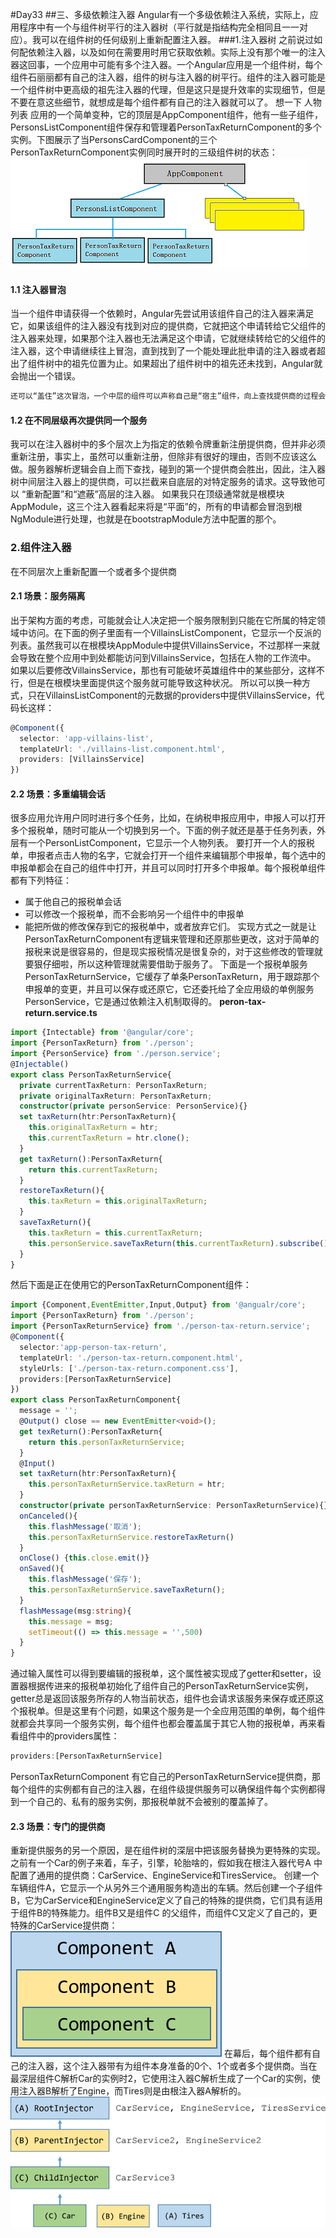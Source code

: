 #Day33
##三、多级依赖注入器
  Angular有一个多级依赖注入系统，实际上，应用程序中有一个与组件树平行的注入器树（平行就是指结构完全相同且一一对应）。我可以在组件树的任何级别上重新配置注入器。
###1.注入器树
  之前说过如何配依赖注入器，以及如何在需要用时用它获取依赖。实际上没有那个唯一的注入器这回事，一个应用中可能有多个注入器。一个Angular应用是一个组件树，每个组件石丽丽都有自己的注入器，组件的树与注入器的树平行。组件的注入器可能是一个组件树中更高级的祖先注入器的代理，但是这只是提升效率的实现细节，但是不要在意这些细节，就想成是每个组件都有自己的注入器就可以了。
  想一下 人物列表 应用的一个简单变种，它的顶层是AppComponent组件，他有一些子组件，PersonsListComponent组件保存和管理着PersonTaxReturnComponent的多个实例。下图展示了当PersonsCardComponent的三个PersonTaxReturnComponent实例同时展开时的三级组件树的状态：
![图片](component-hierarchy.png)
#### 1.1 注入器冒泡
  当一个组件申请获得一个依赖时，Angular先尝试用该组件自己的注入器来满足它，如果该组件的注入器没有找到对应的提供商，它就把这个申请转给它父组件的注入器来处理，如果那个注入器也无法满足这个申请，它就继续转给它的父组件的注入器，这个申请继续往上冒泡，直到找到了一个能处理此批申请的注入器或者超出了组件树中的祖先位置为止。如果超出了组件树中的祖先还未找到，Angular就会抛出一个错误。
```txt
还可以“盖住”这次冒泡，一个中层的组件可以声称自己是“宿主”组件，向上查找提供商的过程会截止于这个“宿主”组件。
```
####  1.2 在不同层级再次提供同一个服务
  我可以在注入器树中的多个层次上为指定的依赖令牌重新注册提供商，但并非必须重新注册，事实上，虽然可以重新注册，但除非有很好的理由，否则不应该这么做。服务器解析逻辑会自上而下查找，碰到的第一个提供商会胜出，因此，注入器树中间层注入器上的提供商，可以拦截来自底层的对特定服务的请求。这导致他可以 “重新配置”和“遮蔽”高层的注入器。
  如果我只在顶级通常就是根模块AppModule，这三个注入器看起来将是“平面”的，所有的申请都会冒泡到根NgModule进行处理，也就是在bootstrapModule方法中配置的那个。
### 2.组件注入器
  在不同层次上重新配置一个或者多个提供商
#### 2.1 场景：服务隔离
  出于架构方面的考虑，可能就会让人决定把一个服务限制到只能在它所属的特定领域中访问。在下面的例子里面有一个VillainsListComponent，它显示一个反派的列表。虽然我可以在根模块AppModule中提供VillainsService，不过那样一来就会导致在整个应用中到处都能访问到VillainsService，包括在人物的工作流中。
  如果以后要修改VillainsService，那也有可能破坏英雄组件中的某些部分，这样不行，但是在根模块里面提供这个服务就可能导致这种状况。
  所以可以换一种方式，只在VillainsListComponent的元数据的providers中提供VillainsService，代码长这样：
```typescript
@Component({
  selector: 'app-villains-list',
  templateUrl: './villains-list.component.html',
  providers: [VillainsService]
})
```
#### 2.2 场景：多重编辑会话
  很多应用允许用户同时进行多个任务，比如，在纳税申报应用中，申报人可以打开多个报税单，随时可能从一个切换到另一个。下面的例子就还是基于任务列表，外层有一个PersonListComponent，它显示一个人物列表。
  要打开一个人的报税单，申报者点击人物的名字，它就会打开一个组件来编辑那个申报单，每个选中的申报单都会在自己的组件中打开，并且可以同时打开多个申报单。每个报税单组件都有下列特征：
  - 属于他自己的报税单会话
  - 可以修改一个报税单，而不会影响另一个组件中的申报单
  - 能把所做的修改保存到它的报税单中，或者放弃它们。
      实现方式之一就是让PersonTaxReturnComponent有逻辑来管理和还原那些更改，这对于简单的报税来说是很容易的，但是现实报税情况是很复杂的，对于这些修改的管理就要狠仔细啦，所以这种管理就需要借助于服务了。
        下面是一个报税单服务PersonTaxReturnService，它缓存了单条PersonTaxReturn，用于跟踪那个申报单的变更，并且可以保存或还原它，它还委托给了全应用级的单例服务PersonService，它是通过依赖注入机制取得的。
      **peron-tax-return.service.ts**
```typescript
import {Intectable} from '@angular/core';
import {PersonTaxReturn} from './person';
import {PersonService} from './person.service';
@Injectable()
export class PersonTaxReturnService{
  private currentTaxReturn: PersonTaxReturn;
  private originalTaxReturn: PersonTaxReturn;
  constructor(private personService: PersonService){}
  set taxReturn(htr:PersonTaxReturn){
    this.originalTaxReturn = htr;
    this.currentTaxReturn = htr.clone();
  }
  get taxReturn():PersonTaxReturn{
    return this.currentTaxReturn;
  }
  restoreTaxReturn(){
    this.taxReturn = this.originalTaxReturn;
  }
  saveTaxReturn(){
    this.taxReturn = this.currentTaxReturn;
    this.personService.saveTaxReturn(this.currentTaxReturn).subscribe()
  }
}
```
  然后下面是正在使用它的PersonTaxReturnComponent组件：
```typescript
import {Component,EventEmitter,Input,Output} from '@angualr/core';
import {PersonTaxReturn} from './person';
import {PersonTaxReturnService} from './person-tax-return.service';
@Component({
  selector:'app-person-tax-return',
  templateUrl: './person-tax-return.component.html',
  styleUrls: ['./person-tax-return.component.css'],
  providers:[PersonTaxReturnService]
})
export class PersonTaxReturnComponent{
  message = '';
  @Output() close == new EventEmitter<void>();
  get texReturn():PersonTaxReturn{
    return this.personTaxReturnService;
  }
  @Input()
  set taxReturn(htr:PersonTaxReturn){
    this.personTaxReturnService.taxReturn = htr;
  }
  constructor(private personTaxReturnService: PersonTaxReturnService){}
  onCanceled(){
    this.flashMessage('取消');
    this.personTaxReturnService.restoreTaxReturn()
  }
  onClose() {this.close.emit()}
  onSaved(){
    this.flashMessage('保存');
    this.personTaxReturnService.saveTaxReturn();
  }
  flashMessage(msg:string){
    this.message = msg;
    setTimeout(() => this.message = '',500)
  }
}
```
  通过输入属性可以得到要编辑的报税单，这个属性被实现成了getter和setter，设置器根据传进来的报税单初始化了组件自己的PersonTaxReturnService实例，getter总是返回该服务所存的人物当前状态，组件也会请求该服务来保存或还原这个报税单。但是这里有个问题，如果这个服务是一个全应用范围的单例，每个组件就都会共享同一个服务实例，每个组件也都会覆盖属于其它人物的报税单，再来看看组件中的providers属性：
```typescript
providers:[PersonTaxReturnService]
```
  PersonTaxReturnComponent 有它自己的PersonTaxReturnService提供商，那每个组件的实例都有自己的注入器，在组件级提供服务可以确保组件每个实例都得到一个自己的、私有的服务实例，那报税单就不会被别的覆盖掉了。
#### 2.3 场景：专门的提供商
  重新提供服务的另一个原因，是在组件树的深层中把该服务替换为更特殊的实现。之前有一个Car的例子来着，车子，引擎，轮胎啥的，假如我在根注入器代号A 中配置了通用的提供商：CarService、EngineService和TiresService。
  创建一个车辆组件A，它显示一个从另外三个通用服务构造出的车辆。然后创建一个子组件B，它为CarService和EngineService定义了自己的特殊的提供商，它们具有适用于组件B的特殊能力。组件B又是组件C 的父组件，而组件C又定义了自己的，更特殊的CarService提供商：
![图片](car-components.png)
  在幕后，每个组件都有自己的注入器，这个注入器带有为组件本身准备的0个、1个或者多个提供商。当在最深层组件C解析Car的实例时2，它使用注入器C解析生成了一个Car的实例，使用注入器B解析了Engine，而Tires则是由根注入器A解析的。
![图片](injector-tree.png)


















